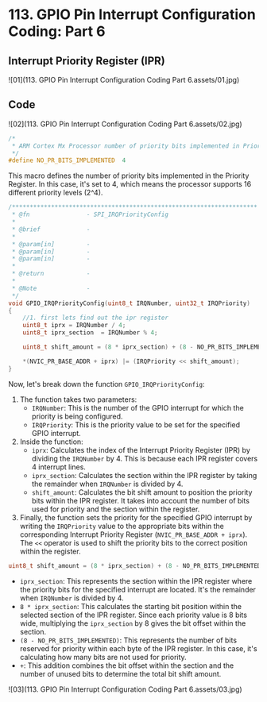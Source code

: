 # 113. GPIO Pin Interrupt Configuration Coding: Part 6



## Interrupt Priority Register (IPR)

![01](113. GPIO Pin Interrupt Configuration Coding Part 6.assets/01.jpg)

## Code

![02](113. GPIO Pin Interrupt Configuration Coding Part 6.assets/02.jpg)

```c
/*
 * ARM Cortex Mx Processor number of priority bits implemented in Priority Register
 */
#define NO_PR_BITS_IMPLEMENTED  4
```

This macro defines the number of priority bits implemented in the Priority Register. In this case, it's set to 4, which means the processor supports 16 different priority levels (2^4).

```c
/*********************************************************************
 * @fn      		  - SPI_IRQPriorityConfig
 *
 * @brief             -
 *
 * @param[in]         -
 * @param[in]         -
 * @param[in]         -
 *
 * @return            -
 *
 * @Note              -
 */
void GPIO_IRQPriorityConfig(uint8_t IRQNumber, uint32_t IRQPriority)
{
	//1. first lets find out the ipr register
	uint8_t iprx = IRQNumber / 4;
	uint8_t iprx_section  = IRQNumber % 4;

	uint8_t shift_amount = (8 * iprx_section) + (8 - NO_PR_BITS_IMPLEMENTED);

	*(NVIC_PR_BASE_ADDR + iprx) |= (IRQPriority << shift_amount);
}
```

Now, let's break down the function `GPIO_IRQPriorityConfig`:

1. The function takes two parameters:
   - `IRQNumber`: This is the number of the GPIO interrupt for which the priority is being configured.
   - `IRQPriority`: This is the priority value to be set for the specified GPIO interrupt.
2. Inside the function:
   - `iprx`: Calculates the index of the Interrupt Priority Register (IPR) by dividing the `IRQNumber` by 4. This is because each IPR register covers 4 interrupt lines.
   - `iprx_section`: Calculates the section within the IPR register by taking the remainder when `IRQNumber` is divided by 4.
   - `shift_amount`: Calculates the bit shift amount to position the priority bits within the IPR register. It takes into account the number of bits used for priority and the section within the register.
3. Finally, the function sets the priority for the specified GPIO interrupt by writing the `IRQPriority` value to the appropriate bits within the corresponding Interrupt Priority Register (`NVIC_PR_BASE_ADDR + iprx`). The `<<` operator is used to shift the priority bits to the correct position within the register.

```c
uint8_t shift_amount = (8 * iprx_section) + (8 - NO_PR_BITS_IMPLEMENTED);
```

- `iprx_section`: This represents the section within the IPR register where the priority bits for the specified interrupt are located. It's the remainder when `IRQNumber` is divided by 4.
- `8 * iprx_section`: This calculates the starting bit position within the selected section of the IPR register. Since each priority value is 8 bits wide, multiplying the `iprx_section` by 8 gives the bit offset within the section.
- `(8 - NO_PR_BITS_IMPLEMENTED)`: This represents the number of bits reserved for priority within each byte of the IPR register. In this case, it's calculating how many bits are not used for priority.
- `+`: This addition combines the bit offset within the section and the number of unused bits to determine the total bit shift amount.

![03](113. GPIO Pin Interrupt Configuration Coding Part 6.assets/03.jpg)
